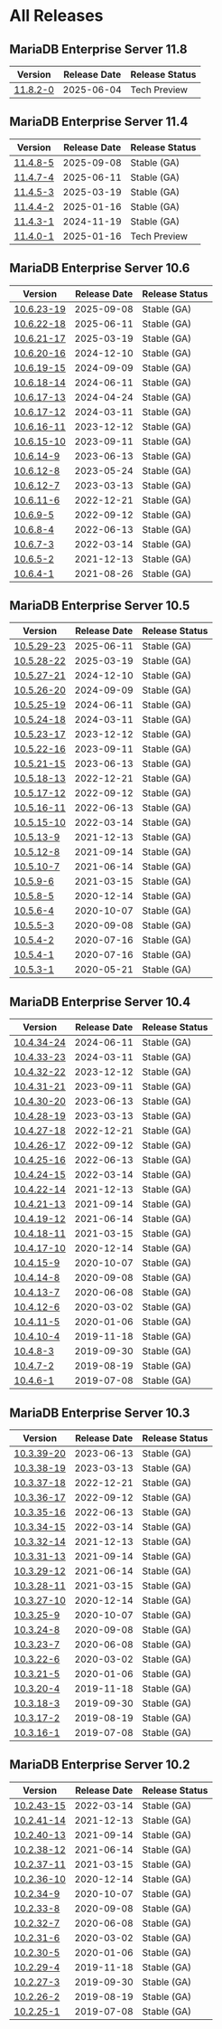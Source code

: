 # All Releases

## MariaDB Enterprise Server 11.8

| Version                      | Release Date | Release Status |
| ---------------------------- | ------------ | -------------- |
| [11.8.2-0](11.8/11.8.2-0.md) | 2025-06-04   | Tech Preview   |

## MariaDB Enterprise Server 11.4

| Version                      | Release Date | Release Status |
| ---------------------------- | ------------ | -------------- |
| [11.4.8-5](11.4/11.4.8-5.md) | 2025-09-08   | Stable (GA)    |
| [11.4.7-4](11.4/11.4.7-4.md) | 2025-06-11   | Stable (GA)    |
| [11.4.5-3](11.4/11.4.5-3.md) | 2025-03-19   | Stable (GA)    |
| [11.4.4-2](11.4/11.4.4-2.md) | 2025-01-16   | Stable (GA)    |
| [11.4.3-1](11.4/11.4.3-1.md) | 2024-11-19   | Stable (GA)    |
| [11.4.0-1](11.4/11.4.0-1.md) | 2025-01-16   | Tech Preview   |

## MariaDB Enterprise Server 10.6

| Version                          | Release Date | Release Status |
| -------------------------------- | ------------ | -------------- |
| [10.6.23-19](10.6/10.6.23-19.md) | 2025-09-08   | Stable (GA)    |
| [10.6.22-18](10.6/10.6.22-18.md) | 2025-06-11   | Stable (GA)    |
| [10.6.21-17](10.6/10.6.21-17.md) | 2025-03-19   | Stable (GA)    |
| [10.6.20-16](10.6/10.6.20-16.md) | 2024-12-10   | Stable (GA)    |
| [10.6.19-15](10.6/10.6.19-15.md) | 2024-09-09   | Stable (GA)    |
| [10.6.18-14](10.6/10.6.18-14.md) | 2024-06-11   | Stable (GA)    |
| [10.6.17-13](10.6/10.6.17-13.md) | 2024-04-24   | Stable (GA)    |
| [10.6.17-12](10.6/10.6.17-12.md) | 2024-03-11   | Stable (GA)    |
| [10.6.16-11](10.6/10.6.16-11.md) | 2023-12-12   | Stable (GA)    |
| [10.6.15-10](10.6/10.6.15-10.md) | 2023-09-11   | Stable (GA)    |
| [10.6.14-9](10.6/10.6.14-9.md)   | 2023-06-13   | Stable (GA)    |
| [10.6.12-8](10.6/10.6.12-8.md)   | 2023-05-24   | Stable (GA)    |
| [10.6.12-7](10.6/10.6.12-7.md)   | 2023-03-13   | Stable (GA)    |
| [10.6.11-6](10.6/10.6.11-6.md)   | 2022-12-21   | Stable (GA)    |
| [10.6.9-5](10.6/10.6.9-5.md)     | 2022-09-12   | Stable (GA)    |
| [10.6.8-4](10.6/10.6.8-4.md)     | 2022-06-13   | Stable (GA)    |
| [10.6.7-3](10.6/10.6.7-3.md)     | 2022-03-14   | Stable (GA)    |
| [10.6.5-2](10.6/10.6.5-2.md)     | 2021-12-13   | Stable (GA)    |
| [10.6.4-1](10.6/10.6.4-1.md)     | 2021-08-26   | Stable (GA)    |

## MariaDB Enterprise Server 10.5

| Version                                                                                   | Release Date | Release Status |
| ----------------------------------------------------------------------------------------- | ------------ | -------------- |
| [10.5.29-23](old-releases/10-5/release-notes-for-mariadb-enterprise-server-10.5.29-23.md) | 2025-06-11   | Stable (GA)    |
| [10.5.28-22](old-releases/10-5/release-notes-for-mariadb-enterprise-server-10-5-28-22.md) | 2025-03-19   | Stable (GA)    |
| [10.5.27-21](old-releases/10-5/release-notes-for-mariadb-enterprise-server-10-5-27-21.md) | 2024-12-10   | Stable (GA)    |
| [10.5.26-20](old-releases/10-5/release-notes-for-mariadb-enterprise-server-10-5-26-20.md) | 2024-09-09   | Stable (GA)    |
| [10.5.25-19](old-releases/10-5/release-notes-for-mariadb-enterprise-server-10-5-25-19.md) | 2024-06-11   | Stable (GA)    |
| [10.5.24-18](old-releases/10-5/release-notes-for-mariadb-enterprise-server-10-5-24-18.md) | 2024-03-11   | Stable (GA)    |
| [10.5.23-17](old-releases/10-5/release-notes-for-mariadb-enterprise-server-10-5-23-17.md) | 2023-12-12   | Stable (GA)    |
| [10.5.22-16](old-releases/10-5/release-notes-for-mariadb-enterprise-server-10-5-22-16.md) | 2023-09-11   | Stable (GA)    |
| [10.5.21-15](old-releases/10-5/release-notes-for-mariadb-enterprise-server-10-5-21-15.md) | 2023-06-13   | Stable (GA)    |
| [10.5.18-13](old-releases/10-5/release-notes-for-mariadb-enterprise-server-10-5-18-13.md) | 2022-12-21   | Stable (GA)    |
| [10.5.17-12](old-releases/10-5/release-notes-for-mariadb-enterprise-server-10-5-17-12.md) | 2022-09-12   | Stable (GA)    |
| [10.5.16-11](old-releases/10-5/release-notes-for-mariadb-enterprise-server-10-5-16-11.md) | 2022-06-13   | Stable (GA)    |
| [10.5.15-10](old-releases/10-5/release-notes-for-mariadb-enterprise-server-10-5-15-10.md) | 2022-03-14   | Stable (GA)    |
| [10.5.13-9](old-releases/10-5/release-notes-for-mariadb-enterprise-server-10-5-13-9.md)   | 2021-12-13   | Stable (GA)    |
| [10.5.12-8](old-releases/10-5/release-notes-for-mariadb-enterprise-server-10-5-12-8.md)   | 2021-09-14   | Stable (GA)    |
| [10.5.10-7](old-releases/10-5/release-notes-for-mariadb-enterprise-server-10-5-10-7.md)   | 2021-06-14   | Stable (GA)    |
| [10.5.9-6](old-releases/10-5/release-notes-for-mariadb-enterprise-server-10-5-9-6.md)     | 2021-03-15   | Stable (GA)    |
| [10.5.8-5](old-releases/10-5/release-notes-for-mariadb-enterprise-server-10-5-8-5.md)     | 2020-12-14   | Stable (GA)    |
| [10.5.6-4](old-releases/10-5/release-notes-for-mariadb-enterprise-server-10-5-6-4.md)     | 2020-10-07   | Stable (GA)    |
| [10.5.5-3](old-releases/10-5/release-notes-for-mariadb-enterprise-server-10-5-5-3.md)     | 2020-09-08   | Stable (GA)    |
| [10.5.4-2](old-releases/10-5/release-notes-for-mariadb-enterprise-server-10-5-4-2.md)     | 2020-07-16   | Stable (GA)    |
| [10.5.4-1](old-releases/10-5/release-notes-for-mariadb-enterprise-server-10-5-4-1.md)     | 2020-07-16   | Stable (GA)    |
| [10.5.3-1](old-releases/10-5/release-notes-for-mariadb-enterprise-server-10-5-3-1.md)     | 2020-05-21   | Stable (GA)    |

## MariaDB Enterprise Server 10.4

| Version                                                                                   | Release Date | Release Status |
| ----------------------------------------------------------------------------------------- | ------------ | -------------- |
| [10.4.34-24](old-releases/10-4/release-notes-for-mariadb-enterprise-server-10-4-34-24.md) | 2024-06-11   | Stable (GA)    |
| [10.4.33-23](old-releases/10-4/release-notes-for-mariadb-enterprise-server-10-4-33-23.md) | 2024-03-11   | Stable (GA)    |
| [10.4.32-22](old-releases/10-4/release-notes-for-mariadb-enterprise-server-10-4-32-22.md) | 2023-12-12   | Stable (GA)    |
| [10.4.31-21](old-releases/10-4/release-notes-for-mariadb-enterprise-server-10-4-31-21.md) | 2023-09-11   | Stable (GA)    |
| [10.4.30-20](old-releases/10-4/release-notes-for-mariadb-enterprise-server-10-4-30-20.md) | 2023-06-13   | Stable (GA)    |
| [10.4.28-19](old-releases/10-4/release-notes-for-mariadb-enterprise-server-10-4-28-19.md) | 2023-03-13   | Stable (GA)    |
| [10.4.27-18](old-releases/10-4/release-notes-for-mariadb-enterprise-server-10-4-27-18.md) | 2022-12-21   | Stable (GA)    |
| [10.4.26-17](old-releases/10-4/release-notes-for-mariadb-enterprise-server-10-4-26-17.md) | 2022-09-12   | Stable (GA)    |
| [10.4.25-16](old-releases/10-4/release-notes-for-mariadb-enterprise-server-10-4-25-16.md) | 2022-06-13   | Stable (GA)    |
| [10.4.24-15](old-releases/10-4/release-notes-for-mariadb-enterprise-server-10-4-24-15.md) | 2022-03-14   | Stable (GA)    |
| [10.4.22-14](old-releases/10-4/release-notes-for-mariadb-enterprise-server-10-4-22-14.md) | 2021-12-13   | Stable (GA)    |
| [10.4.21-13](old-releases/10-4/release-notes-for-mariadb-enterprise-server-10-4-21-13.md) | 2021-09-14   | Stable (GA)    |
| [10.4.19-12](old-releases/10-4/release-notes-for-mariadb-enterprise-server-10-4-19-12.md) | 2021-06-14   | Stable (GA)    |
| [10.4.18-11](old-releases/10-4/release-notes-for-mariadb-enterprise-server-10-4-18-11.md) | 2021-03-15   | Stable (GA)    |
| [10.4.17-10](old-releases/10-4/release-notes-for-mariadb-enterprise-server-10-4-17-10.md) | 2020-12-14   | Stable (GA)    |
| [10.4.15-9](old-releases/10-4/release-notes-for-mariadb-enterprise-server-10-4-15-9.md)   | 2020-10-07   | Stable (GA)    |
| [10.4.14-8](old-releases/10-4/release-notes-for-mariadb-enterprise-server-10-4-14-8.md)   | 2020-09-08   | Stable (GA)    |
| [10.4.13-7](old-releases/10-4/release-notes-for-mariadb-enterprise-server-10-4-13-7.md)   | 2020-06-08   | Stable (GA)    |
| [10.4.12-6](old-releases/10-4/release-notes-for-mariadb-enterprise-server-10-4-12-6.md)   | 2020-03-02   | Stable (GA)    |
| [10.4.11-5](old-releases/10-4/release-notes-for-mariadb-enterprise-server-10-4-11-5.md)   | 2020-01-06   | Stable (GA)    |
| [10.4.10-4](old-releases/10-4/release-notes-for-mariadb-enterprise-server-10-4-10-4.md)   | 2019-11-18   | Stable (GA)    |
| [10.4.8-3](old-releases/10-4/release-notes-for-mariadb-enterprise-server-10-4-8-3.md)     | 2019-09-30   | Stable (GA)    |
| [10.4.7-2](old-releases/10-4/release-notes-for-mariadb-enterprise-server-10-4-7-2.md)     | 2019-08-19   | Stable (GA)    |
| [10.4.6-1](old-releases/10-4/release-notes-for-mariadb-enterprise-server-10-4-6-1.md)     | 2019-07-08   | Stable (GA)    |

## MariaDB Enterprise Server 10.3

| Version                                                                                   | Release Date | Release Status |
| ----------------------------------------------------------------------------------------- | ------------ | -------------- |
| [10.3.39-20](old-releases/10-3/release-notes-for-mariadb-enterprise-server-10-3-39-20.md) | 2023-06-13   | Stable (GA)    |
| [10.3.38-19](old-releases/10-3/release-notes-for-mariadb-enterprise-server-10-3-38-19.md) | 2023-03-13   | Stable (GA)    |
| [10.3.37-18](old-releases/10-3/release-notes-for-mariadb-enterprise-server-10-3-37-18.md) | 2022-12-21   | Stable (GA)    |
| [10.3.36-17](old-releases/10-3/release-notes-for-mariadb-enterprise-server-10-3-36-17.md) | 2022-09-12   | Stable (GA)    |
| [10.3.35-16](old-releases/10-3/release-notes-for-mariadb-enterprise-server-10-3-35-16.md) | 2022-06-13   | Stable (GA)    |
| [10.3.34-15](old-releases/10-3/release-notes-for-mariadb-enterprise-server-10-3-34-15.md) | 2022-03-14   | Stable (GA)    |
| [10.3.32-14](old-releases/10-3/release-notes-for-mariadb-enterprise-server-10-3-32-14.md) | 2021-12-13   | Stable (GA)    |
| [10.3.31-13](old-releases/10-3/release-notes-for-mariadb-enterprise-server-10-3-31-13.md) | 2021-09-14   | Stable (GA)    |
| [10.3.29-12](old-releases/10-3/release-notes-for-mariadb-enterprise-server-10-3-29-12.md) | 2021-06-14   | Stable (GA)    |
| [10.3.28-11](old-releases/10-3/release-notes-for-mariadb-enterprise-server-10-3-28-11.md) | 2021-03-15   | Stable (GA)    |
| [10.3.27-10](old-releases/10-3/release-notes-for-mariadb-enterprise-server-10-3-27-10.md) | 2020-12-14   | Stable (GA)    |
| [10.3.25-9](old-releases/10-3/release-notes-for-mariadb-enterprise-server-10-3-25-9.md)   | 2020-10-07   | Stable (GA)    |
| [10.3.24-8](old-releases/10-3/release-notes-for-mariadb-enterprise-server-10-3-24-8.md)   | 2020-09-08   | Stable (GA)    |
| [10.3.23-7](old-releases/10-3/release-notes-for-mariadb-enterprise-server-10-3-23-7.md)   | 2020-06-08   | Stable (GA)    |
| [10.3.22-6](old-releases/10-3/release-notes-for-mariadb-enterprise-server-10-3-22-6.md)   | 2020-03-02   | Stable (GA)    |
| [10.3.21-5](old-releases/10-3/release-notes-for-mariadb-enterprise-server-10-3-21-5.md)   | 2020-01-06   | Stable (GA)    |
| [10.3.20-4](old-releases/10-3/release-notes-for-mariadb-enterprise-server-10-3-20-4.md)   | 2019-11-18   | Stable (GA)    |
| [10.3.18-3](old-releases/10-3/release-notes-for-mariadb-enterprise-server-10-3-18-3.md)   | 2019-09-30   | Stable (GA)    |
| [10.3.17-2](old-releases/10-3/release-notes-for-mariadb-enterprise-server-10-3-17-2.md)   | 2019-08-19   | Stable (GA)    |
| [10.3.16-1](old-releases/10-3/release-notes-for-mariadb-enterprise-server-10-3-16-1.md)   | 2019-07-08   | Stable (GA)    |

## MariaDB Enterprise Server 10.2

| Version                                                                                   | Release Date | Release Status |
| ----------------------------------------------------------------------------------------- | ------------ | -------------- |
| [10.2.43-15](old-releases/10-2/release-notes-for-mariadb-enterprise-server-10-2-43-15.md) | 2022-03-14   | Stable (GA)    |
| [10.2.41-14](old-releases/10-2/release-notes-for-mariadb-enterprise-server-10-2-41-14.md) | 2021-12-13   | Stable (GA)    |
| [10.2.40-13](old-releases/10-2/release-notes-for-mariadb-enterprise-server-10-2-40-13.md) | 2021-09-14   | Stable (GA)    |
| [10.2.38-12](old-releases/10-2/release-notes-for-mariadb-enterprise-server-10-2-38-12.md) | 2021-06-14   | Stable (GA)    |
| [10.2.37-11](old-releases/10-2/release-notes-for-mariadb-enterprise-server-10-2-37-11.md) | 2021-03-15   | Stable (GA)    |
| [10.2.36-10](old-releases/10-2/release-notes-for-mariadb-enterprise-server-10-2-36-10.md) | 2020-12-14   | Stable (GA)    |
| [10.2.34-9](old-releases/10-2/release-notes-for-mariadb-enterprise-server-10-2-34-9.md)   | 2020-10-07   | Stable (GA)    |
| [10.2.33-8](old-releases/10-2/release-notes-for-mariadb-enterprise-server-10-2-33-8.md)   | 2020-09-08   | Stable (GA)    |
| [10.2.32-7](11.8/11.8.2-0.md)                                                             | 2020-06-08   | Stable (GA)    |
| [10.2.31-6](old-releases/10-2/release-notes-for-mariadb-enterprise-server-10-2-31-6.md)   | 2020-03-02   | Stable (GA)    |
| [10.2.30-5](old-releases/10-2/release-notes-for-mariadb-enterprise-server-10-2-30-5.md)   | 2020-01-06   | Stable (GA)    |
| [10.2.29-4](old-releases/10-2/release-notes-for-mariadb-enterprise-server-10-2-29-4.md)   | 2019-11-18   | Stable (GA)    |
| [10.2.27-3](old-releases/10-2/release-notes-for-mariadb-enterprise-server-10-2-27-3.md)   | 2019-09-30   | Stable (GA)    |
| [10.2.26-2](old-releases/10-2/release-notes-for-mariadb-enterprise-server-10-2-26-2.md)   | 2019-08-19   | Stable (GA)    |
| [10.2.25-1](old-releases/10-2/release-notes-for-mariadb-enterprise-server-10-2-25-1.md)   | 2019-07-08   | Stable (GA)    |
